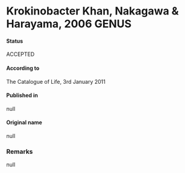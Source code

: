 # Krokinobacter Khan, Nakagawa & Harayama, 2006 GENUS

#### Status
ACCEPTED

#### According to
The Catalogue of Life, 3rd January 2011

#### Published in
null

#### Original name
null

### Remarks
null